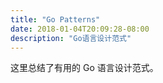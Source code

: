 ```yaml
---
title: "Go Patterns"
date: 2018-01-04T20:09:28-08:00
description: "Go语言设计范式"
---
```


这里总结了有用的 Go 语言设计范式。
